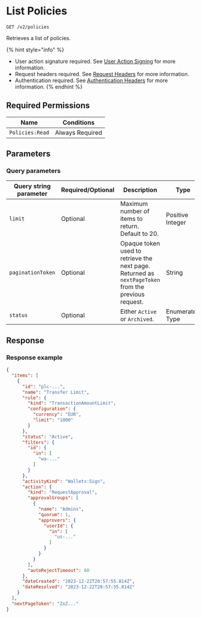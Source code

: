 # List Policies

`GET /v2/policies`

Retrieves a list of policies.

{% hint style="info" %}
* User action signature required. See [User Action Signing](../../authentication/user-action-signing/) for more information.
* Request headers required. See [Request Headers](../../../getting-started/request-headers.md) for more information.
* Authentication required. See [Authentication Headers](../../../getting-started/request-headers.md#authentication-headers) for more information.
{% endhint %}

## Required Permissions

| Name            | Conditions      |
| --------------- | --------------- |
| `Policies:Read` | Always Required |

## Parameters <a href="#response" id="response"></a>

### Query parameters <a href="#path-parameters" id="path-parameters"></a>

<table><thead><tr><th width="215">Query string parameter</th><th width="179">Required/Optional</th><th width="216">Description</th><th>Type</th></tr></thead><tbody><tr><td><code>limit</code></td><td>Optional</td><td>Maximum number of items to return. Default to 20.</td><td>Positive Integer</td></tr><tr><td><code>paginationToken</code></td><td>Optional</td><td>Opaque token used to retrieve the next page. Returned as <code>nextPageToken</code> from the previous request.</td><td>String</td></tr><tr><td><code>status</code></td><td>Optional</td><td>Either <code>Active</code> or <code>Archived</code>.</td><td>Enumerated Type</td></tr></tbody></table>

## Response <a href="#response" id="response"></a>

### Response example <a href="#response-example" id="response-example"></a>

```json
{
  "items": [
    {
      "id": "plc-...",
      "name": "Transfer Limit",
      "rule": {
        "kind": "TransactionAmountLimit",
        "configuration": {
          "currency": "EUR",
          "limit": "1000"
        }
      },
      "status": "Active",
      "filters": {
        "id": {
          "in": [
            "wa-..."
          ]
        }
      },
      "activityKind": "Wallets:Sign",
      "action": {
        "kind": "RequestApproval",
        "approvalGroups": [
          {
            "name": "Admins",
            "quorum": 1,
            "approvers": {
              "userId": {
                "in": [
                  "us-..."
                ]
              }
            }
          }
        ],
        "autoRejectTimeout": 60
      },
      "dateCreated": "2023-12-22T20:57:55.814Z",
      "dateResolved": "2023-12-22T20:57:55.814Z"
    }
  ],
  "nextPageToken": "ZxZ..."
}
```
